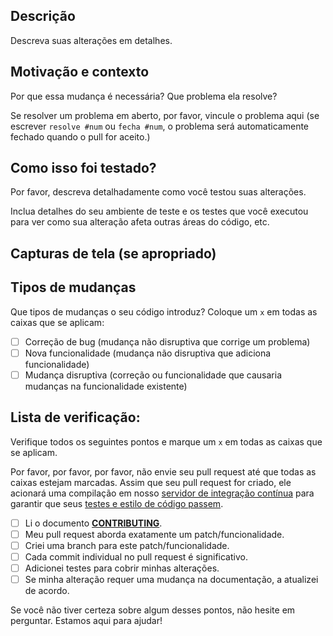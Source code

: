 <!--- Forneça um resumo geral das suas alterações no Título acima -->

## Descrição

Descreva suas alterações em detalhes.

## Motivação e contexto

Por que essa mudança é necessária? Que problema ela resolve?

Se resolver um problema em aberto, por favor, vincule o problema aqui (se escrever `resolve #num`
ou `fecha #num`, o problema será automaticamente fechado quando o pull for aceito.)

## Como isso foi testado?

Por favor, descreva detalhadamente como você testou suas alterações.

Inclua detalhes do seu ambiente de teste e os testes que você executou para
ver como sua alteração afeta outras áreas do código, etc.

## Capturas de tela (se apropriado)

## Tipos de mudanças

Que tipos de mudanças o seu código introduz? Coloque um `x` em todas as caixas que se aplicam:
- [ ] Correção de bug (mudança não disruptiva que corrige um problema)
- [ ] Nova funcionalidade (mudança não disruptiva que adiciona funcionalidade)
- [ ] Mudança disruptiva (correção ou funcionalidade que causaria mudanças na funcionalidade existente)

## Lista de verificação:

Verifique todos os seguintes pontos e marque um `x` em todas as caixas que se aplicam.

Por favor, por favor, por favor, não envie seu pull request até que todas as caixas estejam marcadas. Assim que seu pull request for criado, ele acionará uma compilação em nosso [servidor de integração contínua](http://www.phptherightway.com/#continuous-integration) para garantir que seus [testes e estilo de código passem](https://help.github.com/articles/about-required-status-checks/).

- [ ] Li o documento **[CONTRIBUTING](CONTRIBUTING.md)**.
- [ ] Meu pull request aborda exatamente um patch/funcionalidade.
- [ ] Criei uma branch para este patch/funcionalidade.
- [ ] Cada commit individual no pull request é significativo.
- [ ] Adicionei testes para cobrir minhas alterações.
- [ ] Se minha alteração requer uma mudança na documentação, a atualizei de acordo.

Se você não tiver certeza sobre algum desses pontos, não hesite em perguntar. Estamos aqui para ajudar!
